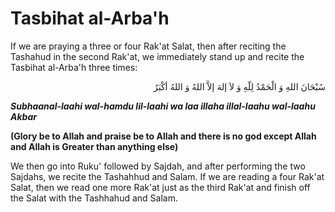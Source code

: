 Tasbihat al-Arba'h
==================

If we are praying a three or four Rak'at Salat, then after reciting the
Tashahud in the second Rak'at, we immediately stand up and recite the
Tasbihat al-Arba'h three times:

<p dir="rtl">
سُبْحَانَ اللهِ وَ الْحَمْدُ لِلّهِ وَ لاَ إلهَ إلاَّ اللهُ وَ اللهُ
أكْبَرُ
</p>

***Subhaanal-laahi wal-hamdu lil-laahi wa laa illaha illal-laahu
wal-laahu Akbar***

**(Glory be to Allah and praise be to Allah and there is no god except
Allah and Allah is Greater than anything else)**

We then go into Ruku' followed by Sajdah, and after performing the two
Sajdahs, we recite the Tashahhud and Salam. If we are reading a four
Rak'at Salat, then we read one more Rak'at just as the third Rak'at and
finish off the Salat with the Tashhahud and Salam.


